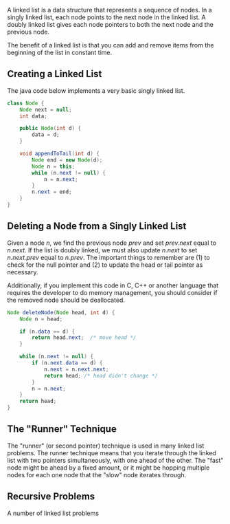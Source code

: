 A linked list is a data structure that represents a sequence of nodes. In a singly linked list, each node points to the next node in the linked list. A doubly linked list gives each node pointers to both the next node and the previous node.

The benefit of a linked list is that you can add and remove items from the beginning of the list in constant time. 

## Creating a Linked List

The java code below implements a very basic singly linked list.

```java
class Node {
    Node next = null;
    int data;

    public Node(int d) {
        data = d;
    }

    void appendToTail(int d) {
        Node end = new Node(d);
        Node n = this;
        while (n.next != null) {
            n = n.next;
        }
        n.next = end;
    }
}
```


## Deleting a Node from a Singly Linked List

Given a node *n*, we find the previous node *prev* and set *prev.next* equal to *n.next*. If the list is doubly linked, we must also update *n.next* to set *n.next.prev* equal to *n.prev*. The important things to remember are (1) to check for the null pointer and (2) to update the head or tail pointer as necessary.

Additionally, if you implement this code in C, C++ or another language that requires the developer to do memory management, you should consider if the removed node should be deallocated.

```java
Node deleteNode(Node head, int d) {
    Node n = head;

    if (n.data == d) {
        return head.next;  /* move head */
    }

    while (n.next != null) {
        if (n.next.data == d) {
            n.next = n.next.next;
            return head; /* head didn't change */
        }
        n = n.next;
    }
    return head;
}
```


## The "Runner" Technique

The "runner" (or second pointer) technique is used in many linked list problems. The runner technique means that you iterate through the linked list with two pointers simultaneously, with one ahead of the other. The "fast" node might be ahead by a fixed amount, or it might be hopping multiple nodes for each one node that the "slow" node iterates through.

## Recursive Problems

A number of linked list problems 